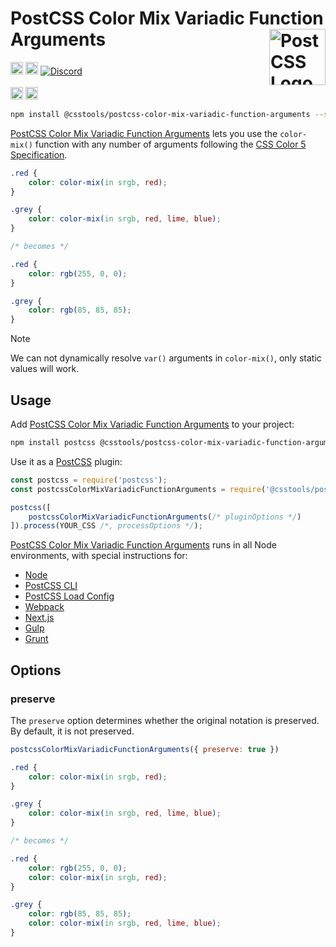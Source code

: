 # PostCSS Color Mix Variadic Function Arguments [<img src="https://postcss.github.io/postcss/logo.svg" alt="PostCSS Logo" width="90" height="90" align="right">][PostCSS]

[<img alt="npm version" src="https://img.shields.io/npm/v/@csstools/postcss-color-mix-variadic-function-arguments.svg" height="20">][npm-url] [<img alt="Build Status" src="https://github.com/csstools/postcss-plugins/actions/workflows/test.yml/badge.svg?branch=main" height="20">][cli-url] [<img alt="Discord" src="https://shields.io/badge/Discord-5865F2?logo=discord&logoColor=white">][discord]<br><br>[<img alt="Baseline Status" src="https://cssdb.org/images/badges-baseline/color-mix-variadic-function-arguments.svg" height="20">][css-url] [<img alt="CSS Standard Status" src="https://cssdb.org/images/badges/color-mix-variadic-function-arguments.svg" height="20">][css-url] 

```bash
npm install @csstools/postcss-color-mix-variadic-function-arguments --save-dev
```

[PostCSS Color Mix Variadic Function Arguments] lets you use the `color-mix()` function with any number of arguments following the [CSS Color 5 Specification].

```css
.red {
	color: color-mix(in srgb, red);
}

.grey {
	color: color-mix(in srgb, red, lime, blue);
}

/* becomes */

.red {
	color: rgb(255, 0, 0);
}

.grey {
	color: rgb(85, 85, 85);
}
```

> [!NOTE]
> We can not dynamically resolve `var()` arguments in `color-mix()`, only static values will work.

## Usage

Add [PostCSS Color Mix Variadic Function Arguments] to your project:

```bash
npm install postcss @csstools/postcss-color-mix-variadic-function-arguments --save-dev
```

Use it as a [PostCSS] plugin:

```js
const postcss = require('postcss');
const postcssColorMixVariadicFunctionArguments = require('@csstools/postcss-color-mix-variadic-function-arguments');

postcss([
	postcssColorMixVariadicFunctionArguments(/* pluginOptions */)
]).process(YOUR_CSS /*, processOptions */);
```

[PostCSS Color Mix Variadic Function Arguments] runs in all Node environments, with special
instructions for:

- [Node](INSTALL.md#node)
- [PostCSS CLI](INSTALL.md#postcss-cli)
- [PostCSS Load Config](INSTALL.md#postcss-load-config)
- [Webpack](INSTALL.md#webpack)
- [Next.js](INSTALL.md#nextjs)
- [Gulp](INSTALL.md#gulp)
- [Grunt](INSTALL.md#grunt)

## Options

### preserve

The `preserve` option determines whether the original notation
is preserved. By default, it is not preserved.

```js
postcssColorMixVariadicFunctionArguments({ preserve: true })
```

```css
.red {
	color: color-mix(in srgb, red);
}

.grey {
	color: color-mix(in srgb, red, lime, blue);
}

/* becomes */

.red {
	color: rgb(255, 0, 0);
	color: color-mix(in srgb, red);
}

.grey {
	color: rgb(85, 85, 85);
	color: color-mix(in srgb, red, lime, blue);
}
```

[cli-url]: https://github.com/csstools/postcss-plugins/actions/workflows/test.yml?query=workflow/test
[css-url]: https://cssdb.org/#color-mix-variadic-function-arguments
[discord]: https://discord.gg/bUadyRwkJS
[npm-url]: https://www.npmjs.com/package/@csstools/postcss-color-mix-variadic-function-arguments

[PostCSS]: https://github.com/postcss/postcss
[PostCSS Color Mix Variadic Function Arguments]: https://github.com/csstools/postcss-plugins/tree/main/plugins/postcss-color-mix-variadic-function-arguments
[CSS Color 5 Specification]: https://www.w3.org/TR/css-color-5/#color-mix
